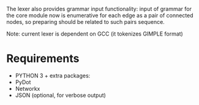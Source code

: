 The lexer also provides grammar input functionality: 
input of grammar for the core module now is enumerative for each edge as a pair of connected nodes, so preparing should be related to such pairs sequence.

Note: current lexer is dependent on GCC (it tokenizes GIMPLE format)

# Requirements
* PYTHON 3 + extra packages:
* PyDot
* Networkx
* JSON (optional, for verbose output)
